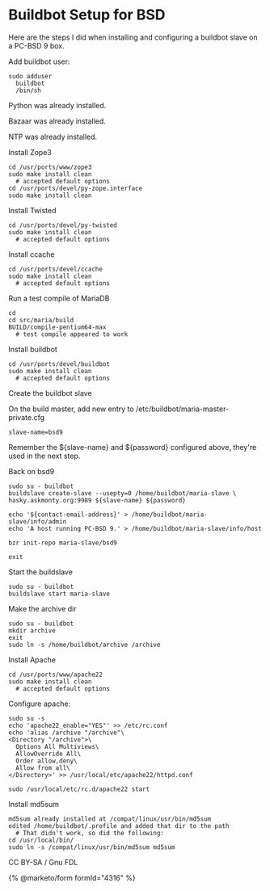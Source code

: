 
# Buildbot Setup for BSD

Here are the steps I did when installing and configuring a buildbot slave on a PC-BSD 9 box.


Add buildbot user:


```
sudo adduser
  buildbot
  /bin/sh
```

Python was already installed.


Bazaar was already installed.


NTP was already installed.


Install Zope3


```
cd /usr/ports/www/zope3
sudo make install clean
  # accepted default options
cd /usr/ports/devel/py-zope.interface
sudo make install clean
```

Install Twisted


```
cd /usr/ports/devel/py-twisted
sudo make install clean
  # accepted default options
```

Install ccache


```
cd /usr/ports/devel/ccache
sudo make install clean
  # accepted default options
```

Run a test compile of MariaDB


```
cd
cd src/maria/build
BUILD/compile-pentium64-max
  # test compile appeared to work
```

Install buildbot


```
cd /usr/ports/devel/buildbot
sudo make install clean
  # accepted default options
```

Create the buildbot slave


On the build master, add new entry to /etc/buildbot/maria-master-private.cfg


```
slave-name=bsd9
```

Remember the ${slave-name} and ${password} configured above, they're used in
the next step.


Back on bsd9


```
sudo su - buildbot
buildslave create-slave --usepty=0 /home/buildbot/maria-slave \
hasky.askmonty.org:9989 ${slave-name} ${password}

echo '${contact-email-address}' > /home/buildbot/maria-slave/info/admin
echo 'A host running PC-BSD 9.' > /home/buildbot/maria-slave/info/host

bzr init-repo maria-slave/bsd9

exit
```

Start the buildslave


```
sudo su - buildbot
buildslave start maria-slave
```

Make the archive dir


```
sudo su - buildbot
mkdir archive
exit
sudo ln -s /home/buildbot/archive /archive
```

Install Apache


```
cd /usr/ports/www/apache22
sudo make install clean
  # accepted default options
```

Configure apache:


```
sudo su -s
echo 'apache22_enable="YES"' >> /etc/rc.conf
echo 'alias /archive "/archive"\
<Directory "/archive">\
  Options All Multiviews\
  AllowOverride All\
  Order allow,deny\
  Allow from all\
</Directory>' >> /usr/local/etc/apache22/httpd.conf

sudo /usr/local/etc/rc.d/apache22 start
```

Install md5sum


```
md5sum already installed at /compat/linux/usr/bin/md5sum
edited /home/buildbot/.profile and added that dir to the path
  # That didn't work, so did the following:
cd /usr/local/bin/
sudo ln -s /compat/linux/usr/bin/md5sum md5sum
```


CC BY-SA / Gnu FDL


{% @marketo/form formId="4316" %}
